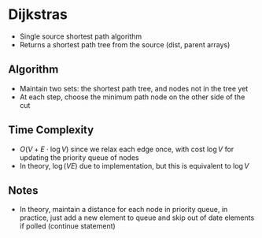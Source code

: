 # Dijkstras

- Single source shortest path algorithm
- Returns a shortest path tree from the source (dist, parent arrays)

## Algorithm

- Maintain two sets: the shortest path tree, and nodes not in the tree yet
- At each step, choose the minimum path node on the other side of the cut

## Time Complexity

- $O(V + E \cdot \log V)$ since we relax each edge once, with cost $\log V$ for updating the priority queue of nodes
- In theory, $\log (VE)$ due to implementation, but this is equivalent to $\log V$

## Notes

- In theory, maintain a distance for each node in priority queue, in practice, just add a new element to queue and skip out of date elements if polled (continue statement)
